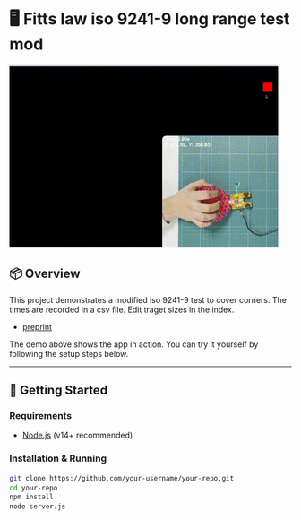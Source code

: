 # 🖥️ Fitts law iso 9241-9 long range test mod 

![Demo](demo.gif)

## 📦 Overview

This project demonstrates a modified iso 9241-9 test to cover corners. The times are recorded in a csv file. Edit traget sizes in the index.

- [preprint](http://dx.doi.org/10.13140/RG.2.2.15783.25762) 



The demo above shows the app in action. You can try it yourself by following the setup steps below.

---

## 🚀 Getting Started

### Requirements
- [Node.js](https://nodejs.org/) (v14+ recommended)

### Installation & Running

```bash
git clone https://github.com/your-username/your-repo.git
cd your-repo
npm install
node server.js